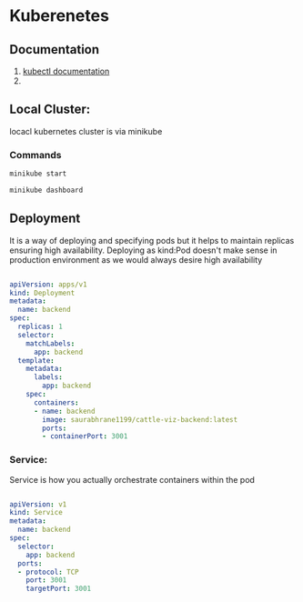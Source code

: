 # Kuberenetes

## Documentation

1. [kubectl documentation](https://kubectl.docs.kubernetes.io/references/)
2. 


## Local Cluster:

locacl kubernetes cluster is via minikube

### Commands

```bash
minikube start
```
```bash
minikube dashboard
```

## Deployment
It is a way of deploying and specifying pods but it helps to maintain replicas ensuring high availability. Deploying as kind:Pod doesn't make sense in production environment as we would always desire high availability

```yaml

apiVersion: apps/v1
kind: Deployment
metadata:
  name: backend
spec:
  replicas: 1
  selector:
    matchLabels:
      app: backend
  template:
    metadata:
      labels:
        app: backend
    spec:
      containers:
      - name: backend
        image: saurabhrane1199/cattle-viz-backend:latest
        ports:
        - containerPort: 3001
```
### Service:

Service is how you actually orchestrate containers within the pod

```yaml

apiVersion: v1
kind: Service
metadata:
  name: backend
spec:
  selector:
    app: backend
  ports:
  - protocol: TCP
    port: 3001
    targetPort: 3001

```


